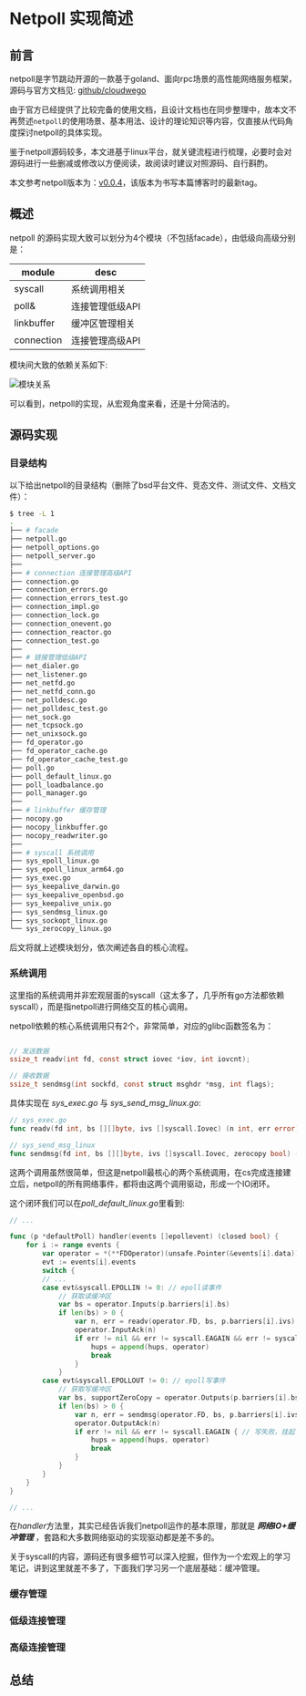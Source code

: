 # Netpoll 实现简述

## 前言

netpoll是字节跳动开源的一款基于goland、面向rpc场景的高性能网络服务框架，源码与官方文档见: [github/cloudwego](https://github.com/cloudwego/netpoll)

由于官方已经提供了比较完备的使用文档，且设计文档也在同步整理中，故本文不再赘述```netpoll```的使用场景、基本用法、设计的理论知识等内容，仅直接从代码角度探讨netpoll的具体实现。

鉴于netpoll源码较多，本文进基于linux平台，就关键流程进行梳理，必要时会对源码进行一些删减或修改以方便阅读，故阅读时建议对照源码、自行斟酌。

本文参考netpoll版本为：[v0.0.4](https://github.com/cloudwego/netpoll/tree/v0.0.4)，该版本为书写本篇博客时的最新tag。

## 概述

netpoll 的源码实现大致可以划分为4个模块（不包括facade），由低级向高级分别是：

| module | desc |
| ------ | ---- |
| syscall | 系统调用相关 |
| poll& | 连接管理低级API |
| linkbuffer | 缓冲区管理相关 |
| connection | 连接管理高级API |

模块间大致的依赖关系如下:

![模块关系](/images/netpoll_1.jpg)

可以看到，netpoll的实现，从宏观角度来看，还是十分简洁的。

## 源码实现

### 目录结构

以下给出netpoll的目录结构（删除了bsd平台文件、竞态文件、测试文件、文档文件）：

```bash
$ tree -L 1
.
├── # facade
├── netpoll.go
├── netpoll_options.go
├── netpoll_server.go
├── 
├── # connection 连接管理高级API
├── connection.go
├── connection_errors.go
├── connection_errors_test.go
├── connection_impl.go
├── connection_lock.go
├── connection_onevent.go
├── connection_reactor.go
├── connection_test.go
├── 
├── # 链接管理低级API
├── net_dialer.go
├── net_listener.go
├── net_netfd.go
├── net_netfd_conn.go
├── net_polldesc.go
├── net_polldesc_test.go
├── net_sock.go
├── net_tcpsock.go
├── net_unixsock.go
├── fd_operator.go
├── fd_operator_cache.go
├── fd_operator_cache_test.go
├── poll.go
├── poll_default_linux.go
├── poll_loadbalance.go
├── poll_manager.go
├── 
├── # linkbuffer 缓存管理
├── nocopy.go
├── nocopy_linkbuffer.go
├── nocopy_readwriter.go
├── 
├── # syscall 系统调用
├── sys_epoll_linux.go
├── sys_epoll_linux_arm64.go
├── sys_exec.go
├── sys_keepalive_darwin.go
├── sys_keepalive_openbsd.go
├── sys_keepalive_unix.go
├── sys_sendmsg_linux.go
├── sys_sockopt_linux.go
└── sys_zerocopy_linux.go
```

后文将就上述模块划分，依次阐述各自的核心流程。

### 系统调用

这里指的系统调用并非宏观层面的syscall（这太多了，几乎所有go方法都依赖syscall），而是指netpoll进行网络交互的核心调用。

netpoll依赖的核心系统调用只有2个，非常简单，对应的glibc函数签名为：

```c

// 发送数据
ssize_t readv(int fd, const struct iovec *iov, int iovcnt);

// 接收数据
ssize_t sendmsg(int sockfd, const struct msghdr *msg, int flags);
```


具体实现在 *sys_exec.go* 与 *sys_send_msg_linux.go*:
```go
// sys_exec.go
func readv(fd int, bs [][]byte, ivs []syscall.Iovec) (n int, err error)

// sys_send_msg_linux
func sendmsg(fd int, bs [][]byte, ivs []syscall.Iovec, zerocopy bool) (n int, err error)
```

这两个调用虽然很简单，但这是netpoll最核心的两个系统调用，在cs完成连接建立后，netpoll的所有网络事件，都将由这两个调用驱动，形成一个IO闭环。

这个闭环我们可以在*poll_default_linux.go*里看到:

```go
// ...

func (p *defaultPoll) handler(events []epollevent) (closed bool) {
	for i := range events {
		var operator = *(**FDOperator)(unsafe.Pointer(&events[i].data))
		evt := events[i].events				
		switch {
		// ...
		case evt&syscall.EPOLLIN != 0: // epoll读事件
			// 获取读缓冲区
			var bs = operator.Inputs(p.barriers[i].bs)
			if len(bs) > 0 {
				var n, err = readv(operator.FD, bs, p.barriers[i].ivs) // syscall
				operator.InputAck(n)
				if err != nil && err != syscall.EAGAIN && err != syscall.EINTR { // 读失败，挂起
					hups = append(hups, operator)
					break
				}
			}
		case evt&syscall.EPOLLOUT != 0: // epoll写事件
			// 获取写缓冲区
			var bs, supportZeroCopy = operator.Outputs(p.barriers[i].bs)
			if len(bs) > 0 {
				var n, err = sendmsg(operator.FD, bs, p.barriers[i].ivs, supportZeroCopy) // syscall
				operator.OutputAck(n)
				if err != nil && err != syscall.EAGAIN { // 写失败，挂起
					hups = append(hups, operator)
					break
				}
			}
		}
	}
}

// ...
```

在*handler*方法里，其实已经告诉我们netpoll运作的基本原理，那就是 ***网络IO+缓冲管理*** ，套路和大多数网络驱动的实现驱动都是差不多的。

关于syscall的内容，源码还有很多细节可以深入挖掘，但作为一个宏观上的学习笔记，讲到这里就差不多了，下面我们学习另一个底层基础：缓冲管理。

### 缓存管理

### 低级连接管理

### 高级连接管理

## 总结

